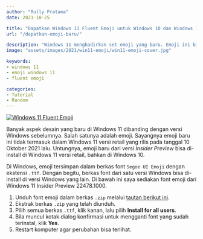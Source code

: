 ```yaml
---
author: "Rully Pratama"
date: 2021-10-25

title: "Dapatkan Windows 11 Fluent Emoji untuk Windows 10 dan Windows 11"
url: "/dapatkan-emoji-baru/"

description: "Windows 11 menghadirkan set emoji yang baru. Emoji ini bisa dipasang di Windows 10 juga lho!"
image: "assets/images/2021/win11-emoji/win11-emoji-cover.jpg"

keywords:
- windows 11
- emoji windows 11
- fluent emoji

categories:
- Tutorial
- Random
---
```


[![Windows 11 Fluent Emoji](/assets/images/2021/win11-emoji/win11-emoji-main.webp)](/assets/images/2021/win11-emoji/win11-emoji-main-large.webp)

Banyak aspek desain yang baru di Windows 11 dibanding dengan versi Windows sebelumnya. Salah satunya adalah emoji. Sayangnya emoji baru ini tidak termasuk dalam Windows 11 versi retail yang rilis pada tanggal 10 Oktober 2021 lalu. Untungnya, emoji baru dari versi *Insider Preview* bisa di-install di Windows 11 versi retail, bahkan di Windows 10.

Di Windows, emoji tersimpan dalam berkas font `Segoe UI Emoji` dengan ekstensi `.ttf`. Dengan begitu, berkas font dari satu versi Windows bisa di-install di versi Windows yang lain. Di bawah ini saya sediakan font emoji dari Windows 11 Insider Preview 22478.1000.

1. Unduh font emoji dalam berkas `.zip` melalui [tautan berikut ini](/assets/downloads/win11-emoji/segoe-fonts.zip).
2. Ekstrak berkas `.zip` yang telah diunduh.
3. Pilih semua berkas `.ttf`, klik kanan, lalu pilih **Install for all users**. 
4. Bila muncul kotak dialog konfirmasi untuk mengganti font yang sudah terinstal, klik **Yes**.
5. Restart komputer agar perubahan bisa terlihat.
